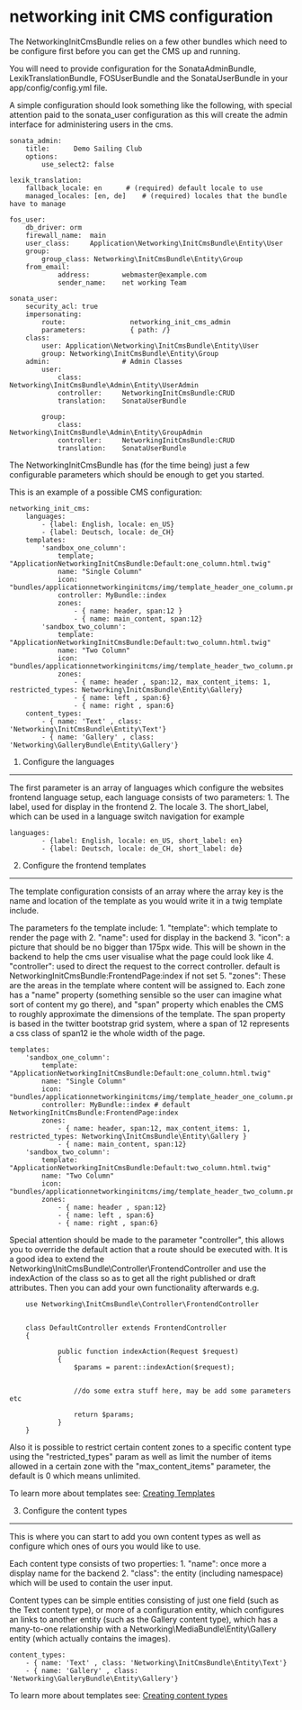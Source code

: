 networking init CMS configuration
=================================
The NetworkingInitCmsBundle relies on a few other bundles which need to be configure first before you can get the CMS
up and running.

You will need to provide configuration for the SonataAdminBundle, LexikTranslationBundle, FOSUserBundle and the SonataUserBundle
in your app/config/config.yml file.

A simple configuration should look something like the following, with special attention paid to the sonata_user configuration
as this will create the admin interface for administering users in the cms.


```
sonata_admin:
    title:      Demo Sailing Club
    options:
        use_select2: false

lexik_translation:
    fallback_locale: en      # (required) default locale to use
    managed_locales: [en, de]    # (required) locales that the bundle have to manage

fos_user:
    db_driver: orm
    firewall_name:  main
    user_class:     Application\Networking\InitCmsBundle\Entity\User
    group:
        group_class: Networking\InitCmsBundle\Entity\Group
    from_email:
            address:        webmaster@example.com
            sender_name:    net working Team

sonata_user:
    security_acl: true
    impersonating:
        route:                networking_init_cms_admin
        parameters:           { path: /}
    class:
        user: Application\Networking\InitCmsBundle\Entity\User
        group: Networking\InitCmsBundle\Entity\Group
    admin:                  # Admin Classes
        user:
            class:          Networking\InitCmsBundle\Admin\Entity\UserAdmin
            controller:     NetworkingInitCmsBundle:CRUD
            translation:    SonataUserBundle

        group:
            class:          Networking\InitCmsBundle\Admin\Entity\GroupAdmin
            controller:     NetworkingInitCmsBundle:CRUD
            translation:    SonataUserBundle
```

The NetworkingInitCmsBundle has (for the time being) just a few configurable parameters which should be enough to
get you started.

This is an example of a possible CMS configuration:

```
networking_init_cms:
    languages:
        - {label: English, locale: en_US}
        - {label: Deutsch, locale: de_CH}
    templates:
        'sandbox_one_column':
            template; "ApplicationNetworkingInitCmsBundle:Default:one_column.html.twig"
            name: "Single Column"
            icon: "bundles/applicationnetworkinginitcms/img/template_header_one_column.png"
            controller: MyBundle::index
            zones:
                - { name: header, span:12 }
                - { name: main_content, span:12}
        'sandbox_two_column':
            template: "ApplicationNetworkingInitCmsBundle:Default:two_column.html.twig"
            name: "Two Column"
            icon: "bundles/applicationnetworkinginitcms/img/template_header_two_column.png"
            zones:
                - { name: header , span:12, max_content_items: 1, restricted_types: Networking\InitCmsBundle\Entity\Gallery}
                - { name: left , span:6}
                - { name: right , span:6}
    content_types:
        - { name: 'Text' , class: 'Networking\InitCmsBundle\Entity\Text'}
        - { name: 'Gallery' , class: 'Networking\GalleryBundle\Entity\Gallery'}
```


1) Configure the languages
--------------------------
The first parameter is an array of languages which configure the websites frontend language setup, each
language consists of two parameters:
    1. The label, used for display in the frontend
    2. The locale
    3. The short_label, which can be used in a language switch navigation for example

```
languages:
        - {label: English, locale: en_US, short_label: en}
        - {label: Deutsch, locale: de_CH, short_label: de}
```

2) Configure the frontend templates
-----------------------------------

The template configuration consists of an array where the array key is the name and location of the template
as you would write it in a twig template include.

The parameters fo the template include:
    1. "template": which template to render the page with
    2. "name": used for display in the backend
    3. "icon": a picture that should be no bigger than 175px wide. This will be shown in the backend to help
        the cms user visualise what the page could look like
    4. "controller": used to direct the request to the correct controller. default is NetworkingInitCmsBundle:FrontendPage:index
        if not set
    5. "zones": These are the areas in the template where content will be assigned to. Each zone has a "name" property
        (something sensible so the user can imagine what sort of content my go there), and "span" property which enables
        the CMS to roughly approximate the dimensions of the template. The span property is based in the twitter
        bootstrap grid system, where a span of 12 represents a css class of span12 ie the whole width of the page.

```
templates:
    'sandbox_one_column':
        template: "ApplicationNetworkingInitCmsBundle:Default:one_column.html.twig"
        name: "Single Column"
        icon: "bundles/applicationnetworkinginitcms/img/template_header_one_column.png"
        controller: MyBundle::index # default NetworkingInitCmsBundle:FrontendPage:index
        zones:
            - { name: header, span:12, max_content_items: 1, restricted_types: Networking\InitCmsBundle\Entity\Gallery }
            - { name: main_content, span:12}
    'sandbox_two_column':
        template: "ApplicationNetworkingInitCmsBundle:Default:two_column.html.twig"
        name: "Two Column"
        icon: "bundles/applicationnetworkinginitcms/img/template_header_two_column.png"
        zones:
            - { name: header , span:12}
            - { name: left , span:6}
            - { name: right , span:6}
```

Special attention should be made to the parameter "controller", this allows you to override the default action that a route
should be executed with. It is a good idea to extend the Networking\InitCmsBundle\Controller\FrontendController and use
the indexAction of the class so as to get all the right published or draft attributes. Then you can add your own functionality
afterwards e.g.

```
    use Networking\InitCmsBundle\Controller\FrontendController


    class DefaultController extends FrontendController
    {

            public function indexAction(Request $request)
            {
                $params = parent::indexAction($request);


                //do some extra stuff here, may be add some parameters etc

                return $params;
            }
    }
```

Also it is possible to restrict certain content zones to a specific content type using the "restricted_types" param
as well as limit the number of items allowed in a certain zone with the "max_content_items" parameter, the default is 0 which
means unlimited.

To learn more about templates see:
[Creating Templates](templates.md)

3) Configure the content types
------------------------------

This is where you can start to add you own content types as well as configure which ones of ours you would like to use.

Each content type consists of two properties:
    1. "name": once more a display name for the backend
    2. "class": the entity (including namespace) which will be used to contain the user input.

Content types can be simple entities consisting of just one field (such as the Text content type), or more of a
configuration entity, which configures an links to another entity (such as the Gallery content type), which has a
many-to-one relationship with a Networking\MediaBundle\Entity\Gallery entity (which actually contains the images).

```
content_types:
    - { name: 'Text' , class: 'Networking\InitCmsBundle\Entity\Text'}
    - { name: 'Gallery' , class: 'Networking\GalleryBundle\Entity\Gallery'}
```

To learn more about templates see:
[Creating content types](content_types.md)
